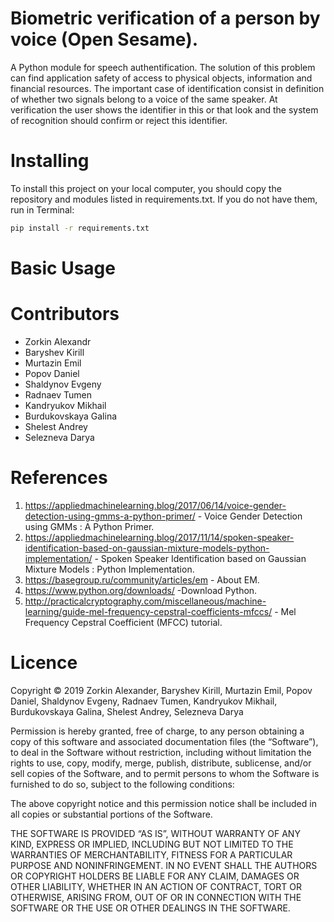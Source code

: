 # Biometric verification of a person by voice (Open Sesame).

A Python module for speech authentification.
The solution of this problem can find application safety of access to physical objects, information and financial resources. The important case of identification consist in definition of whether two signals belong to a voice of the same speaker. At verification the user shows the identifier in this or that look and the system of recognition should confirm or reject this identifier.

# Installing

To install this project on your local computer, you should copy the repository and modules listed in requirements.txt. If you do not have them, run in Terminal: 

```sh
pip install -r requirements.txt
```

# Basic Usage

# Contributors

- Zorkin Alexandr 
- Baryshev Kirill
- Murtazin Emil
- Popov Daniel 
- Shaldynov Evgeny
- Radnaev Tumen
- Kandryukov Mikhail 
- Burdukovskaya Galina
- Shelest Andrey
- Selezneva Darya

# References

1. https://appliedmachinelearning.blog/2017/06/14/voice-gender-detection-using-gmms-a-python-primer/ - Voice Gender Detection using GMMs : A Python Primer.
2. https://appliedmachinelearning.blog/2017/11/14/spoken-speaker-identification-based-on-gaussian-mixture-models-python-implementation/ - Spoken Speaker Identification based on Gaussian Mixture Models : Python Implementation.
3. https://basegroup.ru/community/articles/em - About ЕМ.
4. https://www.python.org/downloads/ -Download Python.
5. http://practicalcryptography.com/miscellaneous/machine-learning/guide-mel-frequency-cepstral-coefficients-mfccs/ - Mel Frequency Cepstral Coefficient (MFCC) tutorial.

# Licence

Copyright © 2019 Zorkin Alexander, Baryshev Kirill, Murtazin Emil, Popov Daniel, Shaldynov Evgeny, Radnaev Tumen, Kandryukov Mikhail, Burdukovskaya Galina, Shelest Andrey, Selezneva Darya

Permission is hereby granted, free of charge, to any person obtaining a copy of this software and associated documentation files (the “Software”), to deal in the Software without restriction, including without limitation the rights to use, copy, modify, merge, publish, distribute, sublicense, and/or sell copies of the Software, and to permit persons to whom the Software is furnished to do so, subject to the following conditions:

The above copyright notice and this permission notice shall be included in all copies or substantial portions of the Software.

THE SOFTWARE IS PROVIDED “AS IS”, WITHOUT WARRANTY OF ANY KIND, EXPRESS OR IMPLIED, INCLUDING BUT NOT LIMITED TO THE WARRANTIES OF MERCHANTABILITY, FITNESS FOR A PARTICULAR PURPOSE AND NONINFRINGEMENT. IN NO EVENT SHALL THE AUTHORS OR COPYRIGHT HOLDERS BE LIABLE FOR ANY CLAIM, DAMAGES OR OTHER LIABILITY, WHETHER IN AN ACTION OF CONTRACT, TORT OR OTHERWISE, ARISING FROM, OUT OF OR IN CONNECTION WITH THE SOFTWARE OR THE USE OR OTHER DEALINGS IN THE SOFTWARE.
